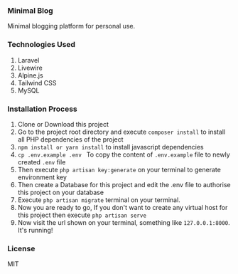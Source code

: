### Minimal Blog 
Minimal blogging platform for personal use.

### Technologies Used
1. Laravel
2. Livewire
3. Alpine.js
4. Tailwind CSS
5. MySQL

### Installation Process
1. Clone or Download this project
2. Go to the project root directory and execute `composer install` to install all PHP dependencies of the project
3. `npm install or yarn install` to install javascript dependencies
4. `cp .env.example .env ` To copy the content of `.env.example` file to newly created `.env` file 
5. Then execute `php artisan key:generate` on your terminal to generate environment key
6. Then create a Database for this project and edit the .env file to authorise this project on your database
7. Execute `php artisan migrate` terminal on your terminal.
8. Now you are ready to go, If you don't want to create any virtual host for this project then execute
   `php artisan serve`
9. Now visit the url shown on your terminal, something like `127.0.0.1:8000`. It's running!

### License
MIT
